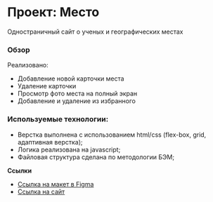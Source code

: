 # Проект: Место
Одностраничный сайт о ученых и географических местах
### Обзор
Рeализовано:
* Добавление новой карточки места
* Удаление карточки
* Просмотр фото места на полный экран
* Добавление и удаление из избранного


### Используемые технологии:
* Верстка выполнена с использованием html/css (flex-box, grid, адаптивная верстка);
* Логика реализована на javascript;
* Файловая структура сделана по методологии БЭМ;

**Ссылки**

* [Ссылка на макет в Figma](https://www.figma.com/file/bjyvbKKJN2naO0ucURl2Z0/JavaScript.-Sprint-5?node-id=0%3A1&t=gMOMmaBH8ELL50q5-0)
* [Ссылка на сайт](https://eilyina.github.io/mesto/)

